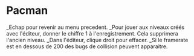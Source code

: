# Pacman

_Echap pour revenir au menu precedent.
_Pour jouer aux niveaux créés avec l'éditeur, donner le chiffre 1 à l'enregistrement. Cela supprimera l'ancien niveau.
_Dans l'éditeur, clique droit pour effacer.
_Si le framerate est en dessous de 200 des bugs de collision peuvent apparaitre.
